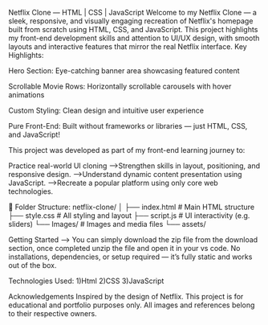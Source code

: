 Netflix Clone — HTML | CSS | JavaScript
Welcome to my Netflix Clone — a sleek, responsive, and visually engaging recreation of Netflix's homepage built from scratch using HTML, CSS, and JavaScript. This project highlights my front-end development skills and attention to UI/UX design, with smooth layouts and interactive features that mirror the real Netflix interface.
Key Highlights:

Hero Section: Eye-catching banner area showcasing featured content

Scrollable Movie Rows: Horizontally scrollable carousels with hover animations

Custom Styling: Clean design and intuitive user experience

Pure Front-End: Built without frameworks or libraries — just HTML, CSS, and JavaScript!

This project was developed as part of my front-end learning journey to:

Practice real-world UI cloning
-->Strengthen skills in layout, positioning, and responsive design.
-->Understand dynamic content presentation using JavaScript.
-->Recreate a popular platform using only core web technologies.

📂 Folder Structure:
netflix-clone/
│
├── index.html         # Main HTML structure
├── style.css          # All styling and layout
├── script.js          # UI interactivity (e.g. sliders)
└── Images/            # Images and media files
    └── assets/

Getting Started
--> You can simply download the zip file from the download section, once completed unzip the file and open it in your vs code.
No installations, dependencies, or setup required — it’s fully static and works out of the box.

Technologies Used:
1)Html
2)CSS
3)JavaScript

Acknowledgements
Inspired by the design of Netflix.
This project is for educational and portfolio purposes only. All images and references belong to their respective owners.
